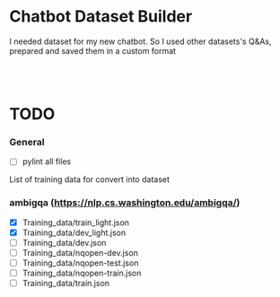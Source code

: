# Chatbot Dataset Builder
I needed dataset for my new chatbot. So I used other datasets's Q&amp;As, prepared and saved them in a custom format

<br /><br />

# TODO

### General
- [ ] pylint all files

List of training data for convert into dataset

### ambigqa (https://nlp.cs.washington.edu/ambigqa/)
- [x] Training_data/train_light.json
- [x] Training_data/dev_light.json
- [ ] Training_data/dev.json
- [ ] Training_data/nqopen-dev.json
- [ ] Training_data/nqopen-test.json
- [ ] Training_data/nqopen-train.json
- [ ] Training_data/train.json
